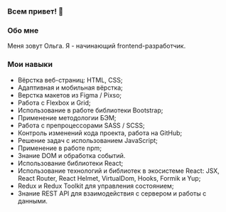 ### Всем привет! 👋

### Обо мне

Меня зовут Ольга. Я - начинающий frontend-разработчик.

### Мои навыки

- Вёрстка веб-страниц: HTML, CSS;
- Адаптивная и мобильная вёрстка;
- Верстка макетов из Figma / Pixso;
- Работа с Flexbox и Grid;
- Использование в работе библиотеки Bootstrap;
- Применение методологии БЭМ;
- Работа с препроцессорами SASS / SCSS;
- Контроль изменений кода проекта, работа на GitHub;
- Решение задач с использованием JavaScript;
- Применение в работе npm;
- Знание DOM и обработка событий.
- Использование библиотеки React;
- Использование технологий и библиотек в экосистеме React: JSX, React Router, React Helmet, VirtualDom, Hooks, Formik и Yup;
- Redux и Redux Toolkit для управления состоянием;
- Знание REST API для взаимодействия с сервером и работы с данными.
